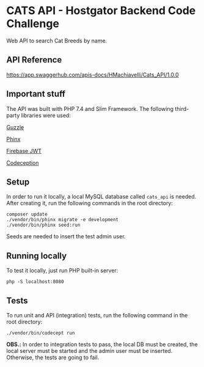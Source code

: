 # CATS API - Hostgator Backend Code Challenge

Web API to search Cat Breeds by name.

## API Reference
https://app.swaggerhub.com/apis-docs/HMachiavelli/Cats_API/1.0.0

## Important stuff

The API was built with PHP 7.4 and Slim Framework.
The following third-party libraries were used:

[Guzzle](https://github.com/guzzle/guzzle)

[Phinx](https://github.com/cakephp/phinx)

[Firebase JWT](https://github.com/firebase/php-jwt)

[Codeception](https://github.com/codeception/codeception)

## Setup

In order to run it locally, a local MySQL database called `cats_api` is needed. After creating it, run the following commands in the root directory:

```
composer update
./vendor/bin/phinx migrate -e development
./vendor/bin/phinx seed:run
```

Seeds are needed to insert the test admin user.

## Running locally

To test it locally, just run PHP built-in server:

```
php -S localhost:8080
```

## Tests

To run unit and API (integration) tests, run the following command in the root directory:

```
./vendor/bin/codecept run
```

**OBS.:** In order to integration tests to pass, the local DB must be created, the local server must be started and the admin user must be inserted. Otherwise, the tests are going to fail.